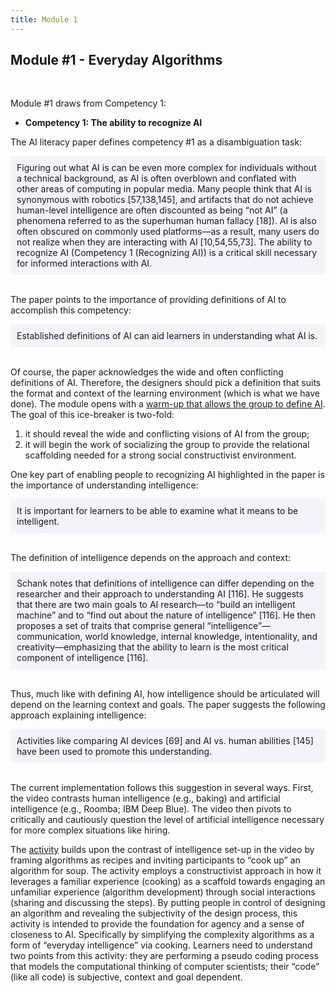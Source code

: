 ```yaml
---
title: Module 1
---
```


## Module #1 - Everyday Algorithms

<br>

Module #1 draws from Competency 1: 

* **Competency 1: The ability to recognize AI**

The AI literacy paper defines competency #1 as a disambiguation task:

<div style="background-color:#F3F4F8;padding:10px;">Figuring out what AI is can be even more complex for individuals without a technical background, as AI is often overblown and conflated with other areas of computing in popular media. Many people think that AI is synonymous with robotics [57,138,145], and artifacts that do not achieve human-level intelligence are often discounted as being “not AI” (a phenomena referred to as the superhuman human fallacy [18]). AI is also often obscured on commonly used platforms—as a result, many users do not realize when they are interacting with AI [10,54,55,73]. The ability to recognize AI (Competency 1 (Recognizing AI)) is a critical skill necessary for informed interactions with AI.</div><br>

The paper points to the importance of providing definitions of AI to accomplish this competency: 

<div style="background-color:#F3F4F8;padding:10px;">Established definitions of AI can aid learners in understanding what AI is.</div><br>

Of course, the paper acknowledges the wide and often conflicting definitions of AI. Therefore, the designers should pick a definition that suits the format and context of the learning environment (which is what we have done). The module opens with a [warm-up that allows the group to define AI](https://dataresponsibly.github.io/we-are-ai/modules/what-is-ai/introduction-to-ai/). The goal of this ice-breaker is two-fold:
1. it should reveal the wide and conflicting visions of AI from the group; 
2. it will begin the work of socializing the group to provide the relational scaffolding needed for a strong social constructivist environment. 

One key part of enabling people to recognizing AI highlighted in the paper is the importance of understanding intelligence:

<div style="background-color:#F3F4F8;padding:10px;">It is important for learners to be able to examine what it means to be intelligent.</div><br>

The definition of intelligence depends on the approach and context:

<div style="background-color:#F3F4F8;padding:10px;">Schank notes that definitions of intelligence can differ depending on the researcher and their approach to understanding AI [116]. He suggests that there are two main goals to AI research—to “build an intelligent machine” and to “find out about the nature of intelligence” [116]. He then proposes a set of traits that comprise general “intelligence”— communication, world knowledge, internal knowledge, intentionality, and creativity—emphasizing that the ability to learn is the most critical component of intelligence [116].</div><br>

Thus, much like with defining AI, how intelligence should be articulated will depend on the learning context and goals. The paper suggests the following approach explaining intelligence:

<div style="background-color:#F3F4F8;padding:10px;">Activities like comparing AI devices [69] and AI vs. human abilities [145] have been used to promote this understanding.</div><br>

The current implementation follows this suggestion in several ways. First, the video contrasts human intelligence (e.g., baking) and artificial intelligence (e.g., Roomba; IBM Deep Blue). The video then pivots to critically and cautiously question the level of artificial intelligence necessary for more complex situations like hiring.

The [activity](https://dataresponsibly.github.io/we-are-ai/modules/what-is-ai/cooking-up-algorithms/) builds upon the contrast of intelligence set-up in the video by framing algorithms as recipes and inviting participants to “cook up” an algorithm for soup. The activity employs a constructivist approach in how it leverages a familiar experience (cooking) as a scaffold towards engaging an unfamiliar experience (algorithm development) through social interactions (sharing and discussing the steps). By putting people in control of designing an algorithm and revealing the subjectivity of the design process, this activity is intended to provide the foundation for agency and a sense of closeness to AI. Specifically by simplifying the complexity algorithms as a form of “everyday intelligence” via cooking. Learners need to understand two points from this activity: they are performing a pseudo coding process that models the computational thinking of computer scientists; their “code”  (like all code) is subjective, context and goal dependent. 

